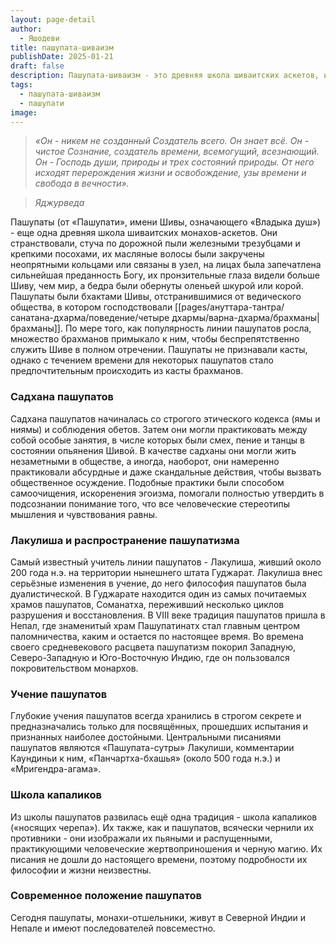 ```yaml
---
layout: page-detail
author:
  - Яшодеви
title: пашупата-шиваизм
publishDate: 2025-01-21
draft: false
description: Пашупата-шиваизм - это древняя школа шиваитских аскетов, известная своим аскетизмом и отречением от мирских привязанностей. Пашупаты следуют строгим этическим принципам и практикуют различные методы садханы, включая танцы и смех в состоянии опьянения Шивой. Их учение включает в себя философию о Шиве как Владыке душ и создателе всего.
tags:
  - пашупата-шиваизм
  - пашупати
image:
---
```

>*«Он - никем не созданный Создатель всего. Он знает всё. Он - чистое Сознание, создатель времени, всемогущий, всезнающий. Он - Господь души, природы и трех состояний природы. От него исходят перерождения жизни и освобождение, узы времени и свобода в вечности».*  

>*Яджурведа*

Пашупаты (от «Пашупати», имени Шивы, означающего «Владыка душ») - еще одна древняя школа шиваитских монахов-аскетов. Они странствовали, стуча по дорожной пыли железными трезубцами и крепкими посохами, их масляные волосы были закручены неопрятными кольцами или связаны в узел, на лицах была запечатлена сильнейшая преданность Богу, их пронзительные глаза видели больше Шиву, чем мир, а бедра были обернуты оленьей шкурой или корой. Пашупаты были бхактами Шивы, отстранившимися от ведического общества, в котором господствовали [[pages/ануттара-тантра/санатана-дхарма/поведение/четыре дхармы/варна-дхарма/брахманы|брахманы]]. По мере того, как популярность линии пашупатов росла, множество брахманов примыкало к ним, чтобы беспрепятственно служить Шиве в полном отречении. Пашупаты не признавали касты, однако с течением времени для некоторых пашупатов стало предпочтительным происходить из касты брахманов.

### Садхана пашупатов

Садхана пашупатов начиналась со строгого этического кодекса (ямы и ниямы) и соблюдения обетов. Затем они могли практиковать между собой особые занятия, в числе которых были смех, пение и танцы в состоянии опьянения Шивой. В качестве садханы они могли жить незаметными в обществе, а иногда, наоборот, они намеренно практиковали абсурдные и даже скандальные действия, чтобы вызвать общественное осуждение. Подобные практики были способом самоочищения, искоренения эгоизма, помогали полностью утвердить в подсознании понимание того, что все человеческие стереотипы мышления и чувствования равны.

### Лакулиша и распространение пашупатизма

Самый известный учитель линии пашупатов - Лакулиша, живший около 200 года н.э. на территории нынешнего штата Гуджарат. Лакулиша внес серьёзные изменения в учение, до него философия пашупатов была дуалистической. В Гуджарате находится один из самых почитаемых храмов пашупатов, Соманатха, переживший несколько циклов разрушения и восстановления. В VIII веке традиция пашупатов пришла в Непал, где знаменитый храм Пашупатинатх стал главным центром паломничества, каким и остается по настоящее время. Во времена своего средневекового расцвета пашупатизм покорил Западную, Северо-Западную и Юго-Восточную Индию, где он пользовался покровительством монархов.

### Учение пашупатов

Глубокие учения пашупатов всегда хранились в строгом секрете и предназначались только для посвящённых, прошедших испытания и признанных наиболее достойными. Центральными писаниями пашупатов являются «Пашупата-сутры» Лакулиши, комментарии Каундиньи к ним, «Панчартха-бхашья» (около 500 года н.э.) и «Мригендра-агама».

### Школа капаликов

Из школы пашупатов развилась ещё одна традиция - школа капаликов («носящих черепа»). Их также, как и пашупатов, всячески чернили их противники - они изображали их пьяными и распущенными, практикующими человеческие жертвоприношения и черную магию. Их писания не дошли до настоящего времени, поэтому подробности их философии и жизни неизвестны.

### Современное положение пашупатов

Сегодня пашупаты, монахи-отшельники, живут в Северной Индии и Непале и имеют последователей повсеместно.